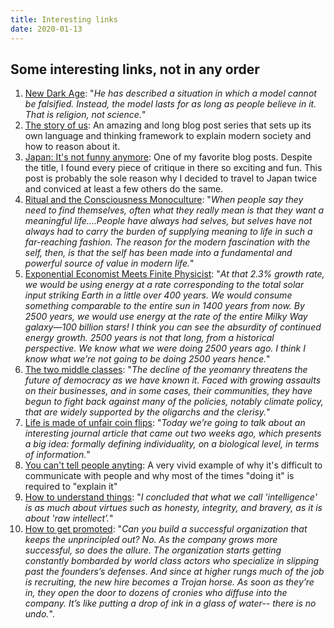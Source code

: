 ```yaml
---
title: Interesting links
date: 2020-01-13
---
```


## Some interesting links, not in any order

1. [New Dark Age](https://kirstenhacker.wordpress.com/2019/08/24/new-dark-age/): "_He has described a situation in which a model cannot be falsified. Instead, the model lasts for as long as people believe in it. That is religion, not science._"
2. [The story of us](https://waitbutwhy.com/2019/08/story-of-us.html): An amazing and long blog post series that sets up its own language and thinking framework to explain modern society and how to reason about it.
3. [Japan: It's not funny anymore](https://kotaku.com/japan-its-not-funny-anymore-5484581): One of my favorite blog posts. Despite the title, I found every piece of critique in there so exciting and fun. This post is probably the sole reason why I decided to travel to Japan twice and conviced at least a few others do the same.
4. [Ritual and the Consciousness Monoculture](https://www.ribbonfarm.com/2015/01/08/ritual-and-the-consciousness-monoculture/): "_When people say they need to find themselves, often what they really mean is that they want a meaningful life….People have always had selves, but selves have not always had to carry the burden of supplying meaning to life in such a far-reaching fashion. The reason for the modern fascination with the self, then, is that the self has been made into a fundamental and powerful source of value in modern life._"
5. [Exponential Economist Meets Finite Physicist](https://dothemath.ucsd.edu/2012/04/economist-meets-physicist/): "_At that 2.3% growth rate, we would be using energy at a rate corresponding to the total solar input striking Earth in a little over 400 years. We would consume something comparable to the entire sun in 1400 years from now. By 2500 years, we would use energy at the rate of the entire Milky Way galaxy—100 billion stars! I think you can see the absurdity of continued energy growth. 2500 years is not that long, from a historical perspective. We know what we were doing 2500 years ago. I think I know what we’re not going to be doing 2500 years hence._"
6. [The two middle classes](https://quillette.com/2020/02/27/the-two-middle-classes/): "_The decline of the yeomanry threatens the future of democracy as we have known it. Faced with growing assaults on their businesses, and in some cases, their communities, they have begun to fight back against many of the policies, notably climate policy, that are widely supported by the oligarchs and the clerisy._"
7. [Life is made of unfair coin flips](https://alexdanco.com/2020/04/09/life-is-made-of-unfair-coin-flips/): "_Today we’re going to talk about an interesting journal article that came out two weeks ago, which presents a big idea: formally defining individuality, on a biological level, in terms of information._"
8. [You can't tell people anyting](http://habitatchronicles.com/2004/04/you-cant-tell-people-anything/): A very vivid example of why it's difficult to communicate with people and why most of the times "doing it" is required to "explain it"
9. [How to understand things](https://nabeelqu.co/understanding): "_I concluded that what we call 'intelligence' is as much about virtues such as honesty, integrity, and bravery, as it is about 'raw intellect’._"
10. [How to get promoted](https://defmacro.substack.com/p/how-to-get-promoted): "_Can you build a successful organization that keeps the unprincipled out? No. As the company grows more successful, so does the allure. The organization starts getting constantly bombarded by world class actors who specialize in slipping past the founders’s defenses. And since at higher rungs much of the job is recruiting, the new hire becomes a Trojan horse. As soon as they’re in, they open the door to dozens of cronies who diffuse into the company. It’s like putting a drop of ink in a glass of water-- there is no undo._".